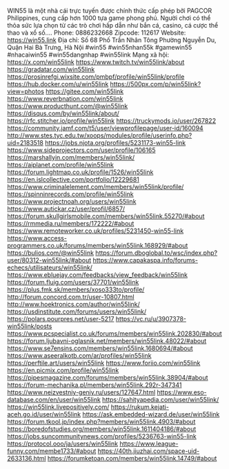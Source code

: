WIN55 là một nhà cái trực tuyến được chính thức cấp phép bởi PAGCOR Philippines, cung cấp hơn 1000 tựa game phong phú. Người chơi có thể thỏa sức lựa chọn từ các trò chơi hấp dẫn như bắn cá, casino, cá cược thể thao và xổ số....
Phone: 0886232668
Zipcode: 112617
Website: https://win55.link
Địa chỉ: Số 68 Phố Trần Nhân Tông Phường Nguyễn Du, Quận Hai Bà Trưng, Hà Nội
#win55 #win55nhan55k #gamewin55 #nhacaiwin55 #win55dangnhap #win55link
Mạng xã hội:
https://x.com/win55link
https://www.twitch.tv/win55link/about
https://gradatar.com/win55link
https://prosinrefgi.wixsite.com/pmbpf/profile/win55link/profile
https://hub.docker.com/u/win55link
https://500px.com/p/win55link?view=photos
https://gitee.com/win55link
https://www.reverbnation.com/win55link
https://www.producthunt.com/@win55link
https://disqus.com/by/win55link/about/
https://rfc.stitcher.io/profile/win55link
https://truckymods.io/user/267822
https://community.jamf.com/t5/user/viewprofilepage/user-id/160094
http://www.stes.tyc.edu.tw/xoops/modules/profile/userinfo.php?uid=2183518
https://jobs.njota.org/profiles/5231173-win55-link
https://www.sideprojectors.com/user/profile/106165
https://marshallyin.com/members/win55link/
https://aiplanet.com/profile/win55link
https://forum.lightmap.co.uk/profile/1526/win55link
https://en.islcollective.com/portfolio/12229681
https://www.criminalelement.com/members/win55link/profile/
https://spinninrecords.com/profile/win55link
https://www.projectnoah.org/users/win55link
https://www.autickar.cz/user/profil/6857/
https://forum.skullgirlsmobile.com/members/win55link.55270/#about
https://rmmedia.ru/members/172222/#about
https://www.remoteworker.co.uk/profiles/5231450-win55-link
https://www.access-programmers.co.uk/forums/members/win55link.168929/#about
https://bulios.com/@win55link
https://forum.dboglobal.to/wsc/index.php?user/80312-win55link/#about
https://www.capakaspa.info/forums-echecs/utilisateurs/win55link/
https://www.ebluejay.com/feedbacks/view_feedback/win55link
https://forum.fluig.com/users/37701/win55link
https://plus.fmk.sk/members/xoso333to/profile/
http://forum.concord.com.tr/user-10807.html
http://www.hoektronics.com/author/win55link/
https://usdinstitute.com/forums/users/win55link/
https://polars.pourpres.net/user-5217
https://vc.ru/u/3907378-win55link/posts
https://www.pcspecialist.co.uk/forums/members/win55link.202830/#about
https://forum.ljubavni-oglasnik.net/members/win55link.48022/#about
https://www.se7ensins.com/members/win55link.1680694/#about
https://www.aseeralkotb.com/ar/profiles/win55link
https://perftile.art/users/win55link
https://www.foriio.com/win55link
https://en.picmix.com/profile/win55link
https://pipesmagazine.com/forums/members/win55link.38904/#about
https://forum-mechanika.pl/members/win55link.292r-347341
https://www.neizvestniy-geniy.ru/users/127647.html
https://www.eso-database.com/en/user/win55link
https://sahityapedia.com/user/win55link/
https://win55link.livepositively.com/
https://rukum.kejati-aceh.go.id/user/win55link
https://ask.embedded-wizard.de/user/win55link
https://forum.tkool.jp/index.php?members/win55link.4903/#about
https://boredofstudies.org/members/win55link.1611404186/#about
https://jobs.suncommunitynews.com/profiles/5236763-win55-link
https://protocol.ooo/ja/users/win55link
https://www.league-funny.com/membe1733/#about
https://40th.jiuzhai.com/space-uid-2633136.html
https://forumketoan.com/members/win55link.14749/#about


